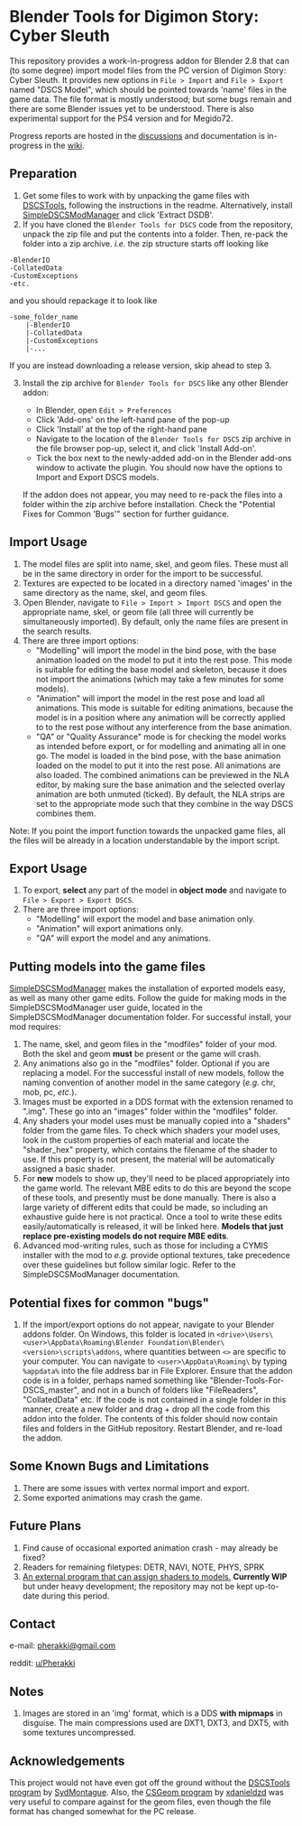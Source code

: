# Blender Tools for Digimon Story: Cyber Sleuth
This repository provides a work-in-progress addon for Blender 2.8 that can (to some degree) import model files from the PC version of Digimon Story: Cyber Sleuth. It provides new options in `File > Import` and `File > Export` named "DSCS Model", which should be pointed towards 'name' files in the game data. The file format is mostly understood; but some bugs remain and there are some Blender issues yet to be understood. There is also experimental support for the PS4 version and for Megido72.

Progress reports are hosted in the [discussions](https://github.com/Pherakki/Blender-Tools-for-DSCS/discussions/1) and documentation is in-progress in the [wiki](https://github.com/Pherakki/Blender-Tools-for-DSCS/wiki).

## Preparation
1. Get some files to work with by unpacking the game files with [DSCSTools](https://github.com/SydMontague/DSCSTools), following the instructions in the readme. Alternatively, install [SimpleDSCSModManager](https://github.com/Pherakki/SimpleDSCSModManager) and click 'Extract DSDB'.
2. If you have cloned the `Blender Tools for DSCS` code from the repository, unpack the zip file and put the contents into a folder. Then, re-pack the folder into a zip archive.
_i.e._ the zip structure starts off looking like
```
-BlenderIO
-CollatedData
-CustomExceptions
-etc.
```
and you should repackage it to look like
```
-some_folder_name
    |-BlenderIO
    |-CollatedData
    |-CustomExceptions
    |-...
```
If you are instead downloading a release version, skip ahead to step 3.

3. Install the zip archive for `Blender Tools for DSCS` like any other Blender addon:
    * In Blender, open `Edit > Preferences`
    * Click 'Add-ons' on the left-hand pane of the pop-up
    * Click 'Install' at the top of the right-hand pane
    * Navigate to the location of the `Blender Tools for DSCS` zip archive in the file browser pop-up, select it, and click 'Install Add-on'.
    * Tick the box next to the newly-added add-on in the Blender add-ons window to activate the plugin. You should now have the options to Import and Export DSCS models.
    
    If the addon does not appear, you may need to re-pack the files into a folder within the zip archive before installation. Check the "Potential Fixes for Common 'Bugs'" section for further guidance. 

## Import Usage
1. The model files are split into name, skel, and geom files. These must all be in the same directory in order for the import to be successful.
2. Textures are expected to be located in a directory named 'images' in the same directory as the name, skel, and geom files.
3. Open Blender, navigate to `File > Import > Import DSCS` and open the appropriate name, skel, or geom file (all three will currently be simultaneously imported). By default, only the name files are present in the search results.
4. There are three import options:
    * "Modelling" will import the model in the bind pose, with the base animation loaded on the model to put it into the rest pose. This mode is suitable for editing the base model and skeleton, because it does not import the animations (which may take a few minutes for some models).
    * "Animation" will import the model in the rest pose and load all animations. This mode is suitable for editing animations, because the model is in a position where any animation will be correctly applied to to the rest pose without any interference from the base animation.
    * "QA" or "Quality Assurance" mode is for checking the model works as intended before export, or for modelling and animating all in one go. The model is loaded in the bind pose, with the base animation loaded on the model to put it into the rest pose. All animations are also loaded. The combined animations can be previewed in the NLA editor, by making sure the base animation and the selected overlay animation are both unmuted (ticked). By default, the NLA strips are set to the appropriate mode such that they combine in the way DSCS combines them.

Note: If you point the import function towards the unpacked game files, all the files will be already in a location understandable by the import script.

## Export Usage
1. To export, **select** any part of the model in **object mode** and navigate to `File > Export > Export DSCS`.
2. There are three import options:
    * "Modelling" will export the model and base animation only.
    * "Animation" will export animations only.
    * "QA" will export the model and any animations.

## Putting models into the game files
[SimpleDSCSModManager](https://github.com/Pherakki/SimpleDSCSModManager) makes the installation of exported models easy, as well as many other game edits. Follow the guide for making mods in the SimpleDSCSModManager user guide, located in the SimpleDSCSModManager documentation folder. For successful install, your mod requires:
1. The name, skel, and geom files in the "modfiles" folder of your mod. Both the skel and geom **must** be present or the game will crash.
2. Any animations also go in the "modfiles" folder. Optional if you are replacing a model. For the successful install of new models, follow the naming convention of another model in the same category (_e.g._ chr, mob, pc, _etc._).
3. Images must be exported in a DDS format with the extension renamed to ".img". These go into an "images" folder within the "modfiles" folder.
4. Any shaders your model uses must be manually copied into a "shaders" folder from the game files. To check which shaders your model uses, look in the custom properties of each material and locate the "shader_hex" property, which contains the filename of the shader to use. If this property is not present, the material will be automatically assigned a basic shader.
5. For **new** models to show up, they'll need to be placed appropriately into the game world. The relevant MBE edits to do this are beyond the scope of these tools, and presently must be done manually. There is also a large variety of different edits that could be made, so including an exhaustive guide here is not practical. Once a tool to write these edits easily/automatically is released, it will be linked here. **Models that just replace pre-existing models do not require MBE edits**.
6. Advanced mod-writing rules, such as those for including a CYMIS installer with the mod to _e.g._ provide optional textures, take precedence over these guidelines but follow similar logic. Refer to the SimpleDSCSModManager documentation.

## Potential fixes for common "bugs"
1. If the import/export options do not appear, navigate to your Blender addons folder. On Windows, this folder is located in `<drive>\Users\<user>\AppData\Roaming\Blender Foundation\Blender\<version>\scripts\addons`, where quantities between `<>` are specific to your computer. You can navigate to `<user>\AppData\Roaming\` by typing `%appdata%` into the file address bar in File Explorer. Ensure that the addon code is in a folder, perhaps named something like "Blender-Tools-For-DSCS_master", and not in a bunch of folders like "FileReaders", "CollatedData" etc. If the code is not contained in a single folder in this manner, create a new folder and drag + drop all the code from this addon into the folder. The contents of this folder should now contain files and folders in the GitHub repository. Restart Blender, and re-load the addon.
   
## Some Known Bugs and Limitations
1. There are some issues with vertex normal import and export.
2. Some exported animations may crash the game.

## Future Plans
1. Find cause of occasional exported animation crash - may already be fixed?
2. Readers for remaining filetypes: DETR, NAVI, NOTE, PHYS, SPRK
3. [An external program that can assign shaders to models.](https://github.com/Pherakki/DSCSModelDataEditor) **Currently WIP** but under heavy development; the repository may not be kept up-to-date during this period.

## Contact
e-mail: pherakki@gmail.com

reddit: [u/Pherakki](https://www.reddit.com/user/Pherakki)

## Notes
1. Images are stored in an 'img' format, which is a DDS **with mipmaps** in disguise. The main compressions used are DXT1, DXT3, and DXT5, with some textures uncompressed.

## Acknowledgements
This project would not have even got off the ground without the [DSCSTools program](https://github.com/SydMontague/DSCSTools) by [SydMontague](https://github.com/SydMontague). Also, the [CSGeom program](https://github.com/xdanieldzd/CSGeom) by [xdanieldzd](https://github.com/xdanieldzd) was very useful to compare against for the geom files, even though the file format has changed somewhat for the PC release.
